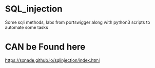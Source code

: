 # SQL_injection

Some sqli methods, labs from portswigger along with python3 scripts to automate some tasks

# CAN be Found here

https://sxnade.github.io/sqlinjection/index.html
